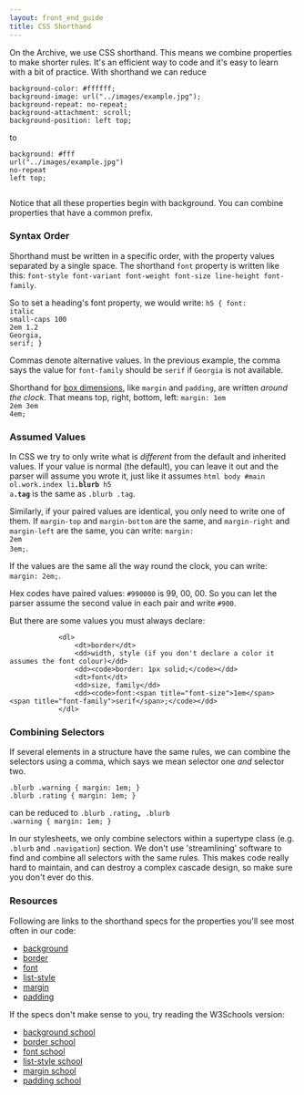 ```yaml
---
layout: front_end_guide
title: CSS Shorthand
---
```

On the Archive, we use CSS shorthand. This means we combine properties to make shorter rules. It's an efficient way to code and it's easy to learn with a bit of practice. With shorthand we can reduce 

```
background-color: #ffffff;
background-image: url("../images/example.jpg");
background-repeat: no-repeat;
background-attachment: scroll;
background-position: left top;
```

to

<code>background: <span title="color">#fff</span> <span title="image">url("../images/example.jpg")</span> <span title="repeat">no-repeat</span><span title="scroll is default value"> </span><span title="position">left top</span>;	
</code>

Notice that all these properties begin with background. You can combine properties that have a common prefix.

### Syntax Order

Shorthand must be written in a specific order, with the property values separated by a single space. The shorthand `font` property is written like this: `font-style font-variant font-weight font-size line-height font-family`.

So to set a heading's font property, we would write: <code>h5 { font: <span title="style">italic</span> <span title="variant">small-caps</span> <span title="weight">100</span> <span title="size">2em</span> <span title="line-height">1.2</span> <span title="family">Georgia</span>, <span title="family fallback alternative">serif</span>; }</code>

Commas denote alternative values. In the previous example, the comma says the value for `font-family` should be `serif` if `Georgia` is not available.

Shorthand for [box dimensions](http://www.w3.org/TR/CSS2/box.html), like `margin` and `padding`, are written *around the clock*. That means top, right, bottom, left: <code>margin: <span title="top">1em</span> <span title="right">2em</span> <span title="bottom">3em</span> <span title="left">4em</span>;</code>

### Assumed Values

In CSS we try to only write what is *different* from the default and inherited values. If your value is normal (the default), you can leave it out and the parser will assume you wrote it, just like it assumes <code>html body #main ol.work.index li<strong>.blurb</strong> h5 a<strong>.tag</strong></code> is the same as `.blurb .tag`.

Similarly, if your paired values are identical, you only need to write one of them. If `margin-top` and `margin-bottom` are the same, and `margin-right` and `margin-left` are the same, you can write: <code>margin: <span title="top and bottom">2em</span> <span title="right and left">3em</span>;</code>.

If the values are the same all the way round the clock, you can write: `margin: 2em;`.

Hex codes have paired values: `#990000` is 99, 00, 00. So you can let the parser assume the second value in each pair and write `#900`.

But there are some values you must always declare:

				<dl>
					<dt>border</dt>
					<dd>width, style (if you don't declare a color it assumes the font colour)</dd>
					<dd><code>border: 1px solid;</code></dd>
					<dt>font</dt>
					<dd>size, family</dd>
					<dd><code>font:<span title="font-size">1em</span> <span title="font-family">serif</span>;</code></dd>
				</dl>

### Combining Selectors

If several elements in a structure have the same rules, we can combine the selectors using a comma, which says we mean selector one *and* selector two.

```
.blurb .warning { margin: 1em; }
.blurb .rating { margin: 1em; }
```

can be reduced to <code>.blurb .rating<strong>,</strong> .blurb .warning { margin: 1em; }</code>

In our stylesheets, we only combine selectors within a supertype class (e.g. `.blurb` and `.navigation`) section. We don't use 'streamlining' software to find and combine all selectors with the same rules. This makes code really hard to maintain, and can destroy a complex cascade design, so make sure you don't ever do this.

### Resources

Following are links to the shorthand specs for the properties you'll see most often in our code:
				
* [background](http://www.w3.org/TR/CSS2/colors.html#prop-def-background) 
* [border](http://www.w3.org/TR/CSS2/box.html#border-shorthand-properties)
* [font](http://www.w3.org/TR/CSS2/fonts.html#font-shorthand)
* [list-style](http://www.w3.org/TR/CSS2/generate.html#list-style)
* [margin](http://www.w3.org/TR/CSS2/box.html#margin-properties)
* [padding](http://www.w3.org/TR/CSS2/box.html#padding-properties)

If the specs don't make sense to you, try reading the W3Schools version:

* [background school](http://www.w3schools.com/css/css_background.asp)
* [border school](http://www.w3schools.com/css/css_border.asp)
* [font school](http://www.w3schools.com/css/css_font.asp)
* [list-style school](http://www.w3schools.com/css/css_list.asp)
* [margin school](http://www.w3schools.com/css/css_margin.asp)
* [padding school](http://www.w3schools.com/css/css_padding.asp)
